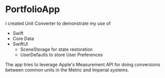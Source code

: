 # PortfolioApp
I created Unit Converter to demonstrate my use of 
* Swift
* Core Data
* SwiftUI
    * SceneStorage for state restoration
    * UserDefaults to store User Preferences
    
The app tries to leverage Apple's Measurement API for doing conversions between common units in the Metric and Imperial systems.


    
